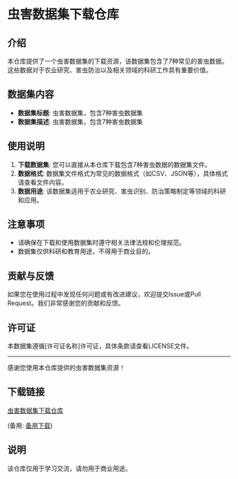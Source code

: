 # 虫害数据集下载仓库

## 介绍

本仓库提供了一个虫害数据集的下载资源，该数据集包含了7种常见的害虫数据。这些数据对于农业研究、害虫防治以及相关领域的科研工作具有重要价值。

## 数据集内容

- **数据集标题**: 虫害数据集，包含7种害虫数据集
- **数据集描述**: 虫害数据集，包含7种害虫数据集

## 使用说明

1. **下载数据集**: 您可以直接从本仓库下载包含7种害虫数据的数据集文件。
2. **数据格式**: 数据集文件格式为常见的数据格式（如CSV、JSON等），具体格式请查看文件内容。
3. **数据用途**: 该数据集适用于农业研究、害虫识别、防治策略制定等领域的科研和应用。

## 注意事项

- 请确保在下载和使用数据集时遵守相关法律法规和伦理规范。
- 数据集仅供科研和教育用途，不得用于商业目的。

## 贡献与反馈

如果您在使用过程中发现任何问题或有改进建议，欢迎提交Issue或Pull Request。我们非常感谢您的贡献和反馈。

## 许可证

本数据集遵循[许可证名称]许可证，具体条款请查看LICENSE文件。

---

感谢您使用本仓库提供的虫害数据集资源！

## 下载链接
[虫害数据集下载仓库](https://pan.quark.cn/s/3e9547b65afa) 

(备用: [备用下载](https://pan.baidu.com/s/13nuUJ1x6OJDPxfsAxbnR_w?pwd=1234))

## 说明

该仓库仅用于学习交流，请勿用于商业用途。
